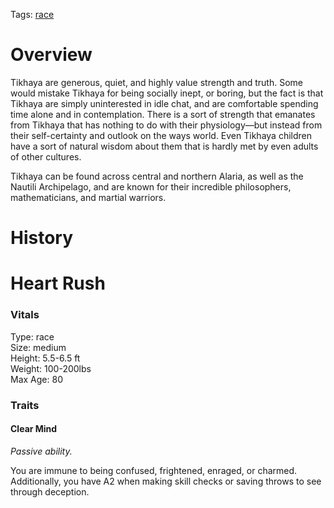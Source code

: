 Tags: [race](Races)

# Overview

Tikhaya are generous, quiet, and highly value strength and truth. Some would mistake Tikhaya for being socially inept, or boring, but the fact is that Tikhaya are simply uninterested in idle chat, and are comfortable spending time alone and in contemplation. There is a sort of strength that emanates from Tikhaya that has nothing to do with their physiology—but instead from their self-certainty and outlook on the ways world. Even Tikhaya children have a sort of natural wisdom about them that is hardly met by even adults of other cultures.

Tikhaya can be found across central and northern Alaria, as well as the Nautili Archipelago, and are known for their incredible philosophers, mathematicians, and martial warriors.

# History

# Heart Rush

### Vitals
Type: race  
Size: medium  
Height: 5.5-6.5 ft  
Weight: 100-200lbs  
Max Age: 80  

### Traits

#### Clear Mind
*Passive ability.*

You are immune to being confused, frightened, enraged, or charmed. Additionally, you have A2 when making skill checks or saving throws to see through deception.
